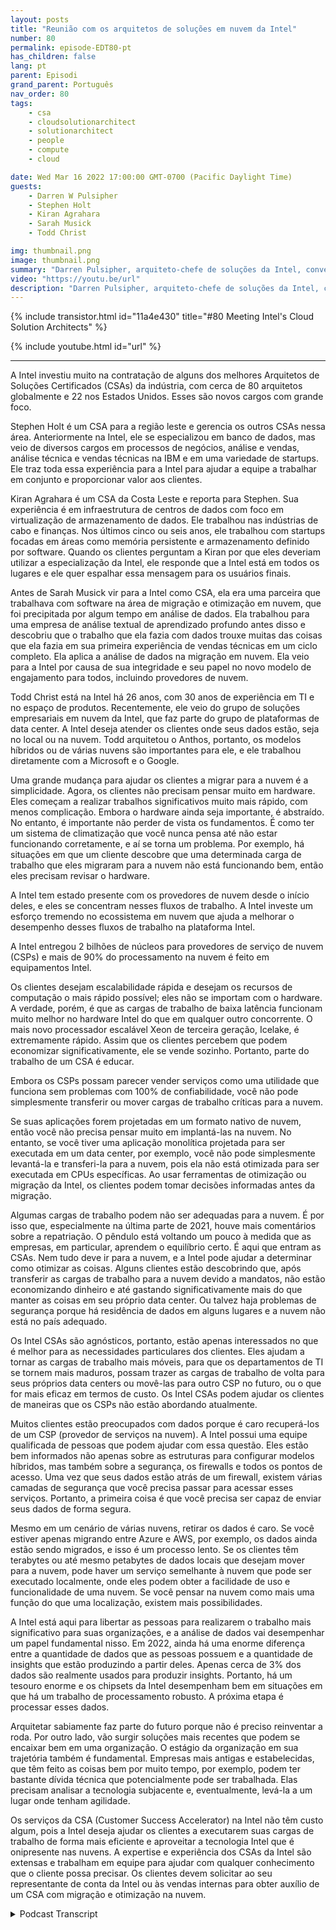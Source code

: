 ```yaml
---
layout: posts
title: "Reunião com os arquitetos de soluções em nuvem da Intel"
number: 80
permalink: episode-EDT80-pt
has_children: false
lang: pt
parent: Episodi
grand_parent: Português
nav_order: 80
tags:
    - csa
    - cloudsolutionarchitect
    - solutionarchitect
    - people
    - compute
    - cloud

date: Wed Mar 16 2022 17:00:00 GMT-0700 (Pacific Daylight Time)
guests:
    - Darren W Pulsipher
    - Stephen Holt
    - Kiran Agrahara
    - Sarah Musick
    - Todd Christ

img: thumbnail.png
image: thumbnail.png
summary: "Darren Pulsipher, arquiteto-chefe de soluções da Intel, conversa com os principais arquitetos de soluções para nuvem da Intel, Stephen Holt, Kiran Agrahara, Sarah Musick e Todd Christ, sobre como eles podem ajudar organizações, sem custo algum, a migrar para a nuvem e otimizar suas cargas de trabalho."
video: "https://youtu.be/url"
description: "Darren Pulsipher, arquiteto-chefe de soluções da Intel, conversa com os principais arquitetos de soluções para nuvem da Intel, Stephen Holt, Kiran Agrahara, Sarah Musick e Todd Christ, sobre como eles podem ajudar organizações, sem custo algum, a migrar para a nuvem e otimizar suas cargas de trabalho."
---
```


<div>
{% include transistor.html id="11a4e430" title="#80 Meeting Intel's Cloud Solution Architects" %}

{% include youtube.html id="url" %}
</div>

---

A Intel investiu muito na contratação de alguns dos melhores Arquitetos de Soluções Certificados (CSAs) da indústria, com cerca de 80 arquitetos globalmente e 22 nos Estados Unidos. Esses são novos cargos com grande foco.

Stephen Holt é um CSA para a região leste e gerencia os outros CSAs nessa área. Anteriormente na Intel, ele se especializou em banco de dados, mas veio de diversos cargos em processos de negócios, análise e vendas, análise técnica e vendas técnicas na IBM e em uma variedade de startups. Ele traz toda essa experiência para a Intel para ajudar a equipe a trabalhar em conjunto e proporcionar valor aos clientes.

Kiran Agrahara é um CSA da Costa Leste e reporta para Stephen. Sua experiência é em infraestrutura de centros de dados com foco em virtualização de armazenamento de dados. Ele trabalhou nas indústrias de cabo e finanças. Nos últimos cinco ou seis anos, ele trabalhou com startups focadas em áreas como memória persistente e armazenamento definido por software. Quando os clientes perguntam a Kiran por que eles deveriam utilizar a especialização da Intel, ele responde que a Intel está em todos os lugares e ele quer espalhar essa mensagem para os usuários finais.

Antes de Sarah Musick vir para a Intel como CSA, ela era uma parceira que trabalhava com software na área de migração e otimização em nuvem, que foi precipitada por algum tempo em análise de dados. Ela trabalhou para uma empresa de análise textual de aprendizado profundo antes disso e descobriu que o trabalho que ela fazia com dados trouxe muitas das coisas que ela fazia em sua primeira experiência de vendas técnicas em um ciclo completo. Ela aplica a análise de dados na migração em nuvem. Ela veio para a Intel por causa de sua integridade e seu papel no novo modelo de engajamento para todos, incluindo provedores de nuvem.

Todd Christ está na Intel há 26 anos, com 30 anos de experiência em TI e no espaço de produtos. Recentemente, ele veio do grupo de soluções empresariais em nuvem da Intel, que faz parte do grupo de plataformas de data center. A Intel deseja atender os clientes onde seus dados estão, seja no local ou na nuvem. Todd arquitetou o Anthos, portanto, os modelos híbridos ou de várias nuvens são importantes para ele, e ele trabalhou diretamente com a Microsoft e o Google.

Uma grande mudança para ajudar os clientes a migrar para a nuvem é a simplicidade. Agora, os clientes não precisam pensar muito em hardware. Eles começam a realizar trabalhos significativos muito mais rápido, com menos complicação. Embora o hardware ainda seja importante, é abstraído. No entanto, é importante não perder de vista os fundamentos. É como ter um sistema de climatização que você nunca pensa até não estar funcionando corretamente, e aí se torna um problema. Por exemplo, há situações em que um cliente descobre que uma determinada carga de trabalho que eles migraram para a nuvem não está funcionando bem, então eles precisam revisar o hardware.

A Intel tem estado presente com os provedores de nuvem desde o início deles, e eles se concentram nesses fluxos de trabalho. A Intel investe um esforço tremendo no ecossistema em nuvem que ajuda a melhorar o desempenho desses fluxos de trabalho na plataforma Intel.

A Intel entregou 2 bilhões de núcleos para provedores de serviço de nuvem (CSPs) e mais de 90% do processamento na nuvem é feito em equipamentos Intel.

Os clientes desejam escalabilidade rápida e desejam os recursos de computação o mais rápido possível; eles não se importam com o hardware. A verdade, porém, é que as cargas de trabalho de baixa latência funcionam muito melhor no hardware Intel do que em qualquer outro concorrente. O mais novo processador escalável Xeon de terceira geração, Icelake, é extremamente rápido. Assim que os clientes percebem que podem economizar significativamente, ele se vende sozinho. Portanto, parte do trabalho de um CSA é educar.

Embora os CSPs possam parecer vender serviços como uma utilidade que funciona sem problemas com 100% de confiabilidade, você não pode simplesmente transferir ou mover cargas de trabalho críticas para a nuvem.

Se suas aplicações forem projetadas em um formato nativo de nuvem, então você não precisa pensar muito em implantá-las na nuvem. No entanto, se você tiver uma aplicação monolítica projetada para ser executada em um data center, por exemplo, você não pode simplesmente levantá-la e transferi-la para a nuvem, pois ela não está otimizada para ser executada em CPUs específicas. Ao usar ferramentas de otimização ou migração da Intel, os clientes podem tomar decisões informadas antes da migração.

Algumas cargas de trabalho podem não ser adequadas para a nuvem. É por isso que, especialmente na última parte de 2021, houve mais comentários sobre a repatriação. O pêndulo está voltando um pouco à medida que as empresas, em particular, aprendem o equilíbrio certo. É aqui que entram as CSAs. Nem tudo deve ir para a nuvem, e a Intel pode ajudar a determinar como otimizar as coisas. Alguns clientes estão descobrindo que, após transferir as cargas de trabalho para a nuvem devido a mandatos, não estão economizando dinheiro e até gastando significativamente mais do que manter as coisas em seu próprio data center. Ou talvez haja problemas de segurança porque há residência de dados em alguns lugares e a nuvem não está no país adequado.

Os Intel CSAs são agnósticos, portanto, estão apenas interessados no que é melhor para as necessidades particulares dos clientes. Eles ajudam a tornar as cargas de trabalho mais móveis, para que os departamentos de TI se tornem mais maduros, possam trazer as cargas de trabalho de volta para seus próprios data centers ou movê-las para outro CSP no futuro, ou o que for mais eficaz em termos de custo. Os Intel CSAs podem ajudar os clientes de maneiras que os CSPs não estão abordando atualmente.

Muitos clientes estão preocupados com dados porque é caro recuperá-los de um CSP (provedor de serviços na nuvem). A Intel possui uma equipe qualificada de pessoas que podem ajudar com essa questão. Eles estão bem informados não apenas sobre as estruturas para configurar modelos híbridos, mas também sobre a segurança, os firewalls e todos os pontos de acesso. Uma vez que seus dados estão atrás de um firewall, existem várias camadas de segurança que você precisa passar para acessar esses serviços. Portanto, a primeira coisa é que você precisa ser capaz de enviar seus dados de forma segura.

Mesmo em um cenário de várias nuvens, retirar os dados é caro. Se você estiver apenas migrando entre Azure e AWS, por exemplo, os dados ainda estão sendo migrados, e isso é um processo lento. Se os clientes têm terabytes ou até mesmo petabytes de dados locais que desejam mover para a nuvem, pode haver um serviço semelhante à nuvem que pode ser executado localmente, onde eles podem obter a facilidade de uso e funcionalidade de uma nuvem. Se você pensar na nuvem como mais uma função do que uma localização, existem mais possibilidades.

A Intel está aqui para libertar as pessoas para realizarem o trabalho mais significativo para suas organizações, e a análise de dados vai desempenhar um papel fundamental nisso. Em 2022, ainda há uma enorme diferença entre a quantidade de dados que as pessoas possuem e a quantidade de insights que estão produzindo a partir deles. Apenas cerca de 3% dos dados são realmente usados para produzir insights. Portanto, há um tesouro enorme e os chipsets da Intel desempenham bem em situações em que há um trabalho de processamento robusto. A próxima etapa é processar esses dados.

Arquitetar sabiamente faz parte do futuro porque não é preciso reinventar a roda. Por outro lado, vão surgir soluções mais recentes que podem se encaixar bem em uma organização. O estágio da organização em sua trajetória também é fundamental. Empresas mais antigas e estabelecidas, que têm feito as coisas bem por muito tempo, por exemplo, podem ter bastante dívida técnica que potencialmente pode ser trabalhada. Elas precisam analisar a tecnologia subjacente e, eventualmente, levá-la a um lugar onde tenham agilidade.

Os serviços da CSA (Customer Success Accelerator) na Intel não têm custo algum, pois a Intel deseja ajudar os clientes a executarem suas cargas de trabalho de forma mais eficiente e aproveitar a tecnologia Intel que é onipresente nas nuvens. A expertise e experiência dos CSAs da Intel são extensas e trabalham em equipe para ajudar com qualquer conhecimento que o cliente possa precisar. Os clientes devem solicitar ao seu representante de conta da Intel ou às vendas internas para obter auxílio de um CSA com migração e otimização na nuvem.



<details>
<summary> Podcast Transcript </summary>

<p></p>

</details>
